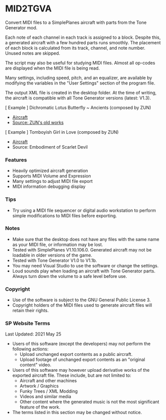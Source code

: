 # MID2TGVA
Convert MIDI files to a SimplePlanes aircraft with parts from the Tone Generator mod.

Each note of each channel in each track is assigned to a block. Despite this, a generated aircraft with a few hundred parts runs smoothly. The placement of each block is calculated from its track, channel, and note number. Unused notes are skipped.

The script may also be useful for studying MIDI files. Almost all op-codes are displayed when the MIDI file is being read.

Many settings, including speed, pitch, and an equalizer, are available by modifying the variables in the "User Settings" section of the program file.

The output XML file is created in the desktop folder. At the time of writing, the aircraft is compatible with all Tone Generator versions (latest: V1.3).

[ Example ] Dichromatic Lotus Butterfly ~ Ancients (composed by ZUN)

- [Aircraft](https://www.simpleplanes.com/a/yd62Vc/ssg_18)
- [Source: ZUN's old works](http://www16.big.or.jp/~zun/html/music_old.html)

[ Example ] Tomboyish Girl in Love (composed by ZUN)

- [Aircraft](https://www.simpleplanes.com/a/y2cEvK/th06_05)
- Source: Embodiment of Scarlet Devil

### Features

- Heavily optimized aircraft generation
- Supports MIDI Volume and Expression
- Many settings to adjust MIDI file export
- MIDI information debugging display

### Tips

- Try using a MIDI file sequencer or digital audio workstation to perform simple modifications to MIDI files before exporting.

### Notes

- Make sure that the desktop does not have any files with the same name as your MIDI file, or information may be lost.
- Tested with SimplePlanes V1.10.106.0. Generated aircraft may not be loadable in older versions of the game.
- Tested with Tone Generator V1.0 to V1.1b.
- You may need Visual Studio to use the software or change the settings.
- Loud sounds play when loading an aircraft with Tone Generator parts. Always turn down the volume to a safe level before use.

### Copyright

- Use of the software is subject to the GNU General Public License 3.
- Copyright holders of the MIDI files used to generate aircraft files will retain their rights.

### SP Website Terms

Last Updated: 2021 May 25

- Users of this software (except the developers) may not perform the following actions:
  - Upload unchanged export contents as a public aircraft.
  - Upload footage of unchanged export contents as an "original content" video.
- Users of this software may however upload derivative works of the exported aircraft file. These include, but are not limited to:
  - Aircraft and other machines
  - Artwork / Graphics
  - Funky Trees / XML Modding
  - Videos and similar media
  - Other content where the generated music is not the most significant feature of the work.
- The terms listed in this section may be changed without notice.

